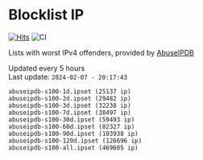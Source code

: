 # Blocklist IP

[![Hits](https://hits.seeyoufarm.com/api/count/incr/badge.svg?url=https%3A%2F%2Fgithub.com%2Fborestad%2Fblocklist-ip%2F&count_bg=%2379C83D&title_bg=%23555555&icon=&icon_color=%23E7E7E7&title=hits&edge_flat=false)](https://hits.seeyoufarm.com)  ![CI](https://img.shields.io/github/workflow/status/borestad/blocklist-ip/CI?style=flat-square)

Lists with worst IPv4 offenders, provided by [AbuseIPDB](https://www.abuseipdb.com/)

<!-- FOOTER-PLACEHOLDER -->
Updated every 5 hours<br>
Last update: `2024-02-07 - 20:17:43`
```
abuseipdb-s100-1d.ipset (25137 ip)
abuseipdb-s100-2d.ipset (29482 ip)
abuseipdb-s100-3d.ipset (32238 ip)
abuseipdb-s100-7d.ipset (38497 ip)
abuseipdb-s100-30d.ipset (59493 ip)
abuseipdb-s100-60d.ipset (82327 ip)
abuseipdb-s100-90d.ipset (103938 ip)
abuseipdb-s100-120d.ipset (126696 ip)
abuseipdb-s100-all.ipset (469605 ip)
```
